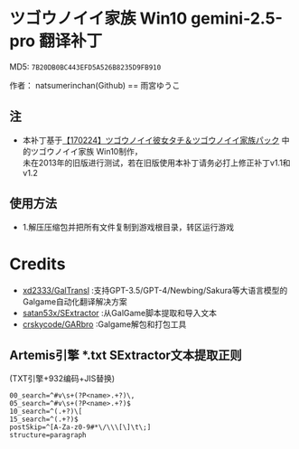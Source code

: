 # ツゴウノイイ家族 Win10 gemini-2.5-pro 翻译补丁 

MD5: `7B20DB0BC443EFD5A526B8235D9FB910`

作者： natsumerinchan(Github) == 雨宮ゆうこ

## 注
- 本补丁基于[【170224】ツゴウノイイ彼女タチ＆ツゴウノイイ家族パック](https://vndb.org/r50697) 中的ツゴウノイイ家族 Win10制作，<br>
未在2013年的旧版进行测试，若在旧版使用本补丁请务必打上修正补丁v1.1和v1.2

## 使用方法
- 1.解压压缩包并把所有文件复制到游戏根目录，转区运行游戏

# Credits

- [xd2333/GalTransl](https://github.com/xd2333/GalTransl.git) :支持GPT-3.5/GPT-4/Newbing/Sakura等大语言模型的Galgame自动化翻译解决方案
- [satan53x/SExtractor](https://github.com/satan53x/SExtractor.git) :从GalGame脚本提取和导入文本
- [crskycode/GARbro](https://github.com/crskycode/GARbro) :Galgame解包和打包工具

## Artemis引擎 *.txt SExtractor文本提取正则
(TXT引擎+932编码+JIS替换)
```
00_search=^#v\s+(?P<name>.+?)\,
05_search=^#v\s+(?P<name>.+?)$
10_search=^(.+?)\[
15_search=^(.+?)$
postSkip=^[A-Za-z0-9#*\/\\\[\]\t\;]
structure=paragraph
```
